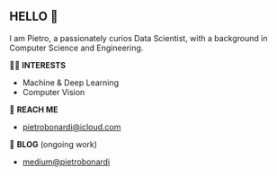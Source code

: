 ## HELLO 👋 
I am Pietro, a passionately curios Data Scientist,
with a background in Computer Science and Engineering.

🕺🏻 **INTERESTS** 
- Machine & Deep Learning
- Computer Vision 

🤝 **REACH ME**
- pietrobonardi@icloud.com 

💬 **BLOG** (ongoing work)
- [medium@pietrobonardi](https://medium.com/@pietrobonardi)
